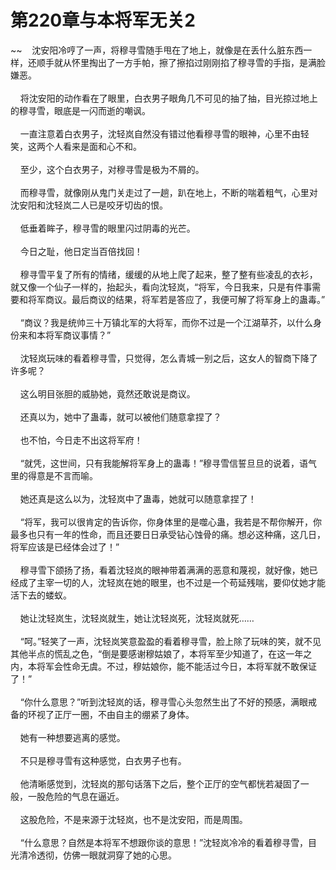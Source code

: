 # 第220章与本将军无关2
~~&nbsp;&nbsp;&nbsp;&nbsp;沈安阳冷哼了一声，将穆寻雪随手甩在了地上，就像是在丢什么脏东西一样，还顺手就从怀里掏出了一方手帕，擦了擦掐过刚刚掐了穆寻雪的手指，是满脸嫌恶。<br><br>&nbsp;&nbsp;&nbsp;&nbsp;将沈安阳的动作看在了眼里，白衣男子眼角几不可见的抽了抽，目光掠过地上的穆寻雪，眼底是一闪而逝的嘲讽。<br><br>&nbsp;&nbsp;&nbsp;&nbsp;一直注意着白衣男子，沈轻岚自然没有错过他看穆寻雪的眼神，心里不由轻笑，这两个人看来是面和心不和。<br><br>&nbsp;&nbsp;&nbsp;&nbsp;至少，这个白衣男子，对穆寻雪是极为不屑的。<br><br>&nbsp;&nbsp;&nbsp;&nbsp;而穆寻雪，就像刚从鬼门关走过了一趟，趴在地上，不断的喘着粗气，心里对沈安阳和沈轻岚二人已是咬牙切齿的恨。<br><br>&nbsp;&nbsp;&nbsp;&nbsp;低垂着眸子，穆寻雪的眼里闪过阴毒的光芒。<br><br>&nbsp;&nbsp;&nbsp;&nbsp;今日之耻，他日定当百倍找回！<br><br>&nbsp;&nbsp;&nbsp;&nbsp;穆寻雪平复了所有的情绪，缓缓的从地上爬了起来，整了整有些凌乱的衣衫，就又像一个仙子一样的，抬起头，看向沈轻岚，“将军，今日我来，只是有件事需要和将军商议。最后商议的结果，将军若是答应了，我便可解了将军身上的蛊毒。”<br><br>&nbsp;&nbsp;&nbsp;&nbsp;“商议？我是统帅三十万镇北军的大将军，而你不过是一个江湖草芥，以什么身份来和本将军商议事情？”<br><br>&nbsp;&nbsp;&nbsp;&nbsp;沈轻岚玩味的看着穆寻雪，只觉得，怎么青城一别之后，这女人的智商下降了许多呢？<br><br>&nbsp;&nbsp;&nbsp;&nbsp;这么明目张胆的威胁她，竟然还敢说是商议。<br><br>&nbsp;&nbsp;&nbsp;&nbsp;还真以为，她中了蛊毒，就可以被他们随意拿捏了？<br><br>&nbsp;&nbsp;&nbsp;&nbsp;也不怕，今日走不出这将军府！<br><br>&nbsp;&nbsp;&nbsp;&nbsp;“就凭，这世间，只有我能解将军身上的蛊毒！”穆寻雪信誓旦旦的说着，语气里的得意是不言而喻。<br><br>&nbsp;&nbsp;&nbsp;&nbsp;她还真是这么以为，沈轻岚中了蛊毒，她就可以随意拿捏了！<br><br>&nbsp;&nbsp;&nbsp;&nbsp;“将军，我可以很肯定的告诉你，你身体里的是噬心蛊，我若是不帮你解开，你最多也只有一年的性命，而且还要日日承受钻心蚀骨的痛。想必这种痛，这几日，将军应该是已经体会过了！”<br><br>&nbsp;&nbsp;&nbsp;&nbsp;穆寻雪下颌扬了扬，看着沈轻岚的眼神带着满满的恶意和蔑视，就好像，她已经成了主宰一切的人，沈轻岚在她的眼里，也不过是一个苟延残喘，要仰仗她才能活下去的蝼蚁。<br><br>&nbsp;&nbsp;&nbsp;&nbsp;她让沈轻岚生，沈轻岚就生，她让沈轻岚死，沈轻岚就死……<br><br>&nbsp;&nbsp;&nbsp;&nbsp;“呵。”轻笑了一声，沈轻岚笑意盈盈的看着穆寻雪，脸上除了玩味的笑，就不见其他半点的慌乱之色，“倒是要感谢穆姑娘了，本将军至少知道了，在这一年之内，本将军会性命无虞。不过，穆姑娘你，能不能活过今日，本将军就不敢保证了！”<br><br>&nbsp;&nbsp;&nbsp;&nbsp;“你什么意思？”听到沈轻岚的话，穆寻雪心头忽然生出了不好的预感，满眼戒备的环视了正厅一圈，不由自主的绷紧了身体。<br><br>&nbsp;&nbsp;&nbsp;&nbsp;她有一种想要逃离的感觉。<br><br>&nbsp;&nbsp;&nbsp;&nbsp;不只是穆寻雪有这种感觉，白衣男子也有。<br><br>&nbsp;&nbsp;&nbsp;&nbsp;他清晰感觉到，沈轻岚的那句话落下之后，整个正厅的空气都恍若凝固了一般，一股危险的气息在逼近。<br><br>&nbsp;&nbsp;&nbsp;&nbsp;这股危险，不是来源于沈轻岚，也不是沈安阳，而是周围。<br><br>&nbsp;&nbsp;&nbsp;&nbsp;“什么意思？自然是本将军不想跟你谈的意思！”沈轻岚冷冷的看着穆寻雪，目光清冷透彻，仿佛一眼就洞穿了她的心思。<br><br>
                    

<script>_fwqdsqadxfw()</script>
<div><script>_dfwf1dw();</script></div>
<div><script>_dfwf1agdw();</script></div>
                